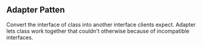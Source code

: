 ## Adapter Patten ##
Convert the interface of class into another interface clients expect. Adapter lets class work together that couldn't otherwise because of incompatible interfaces.
